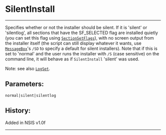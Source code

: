 # SilentInstall

---

Specifies whether or not the installer should be silent. If it is 'silent' or 'silentlog', all sections that have the SF_SELECTED flag are installed quietly (you can set this flag using [`SectionSetFlags`][1]), with no screen output from the installer itself (the script can still display whatever it wants, use [`MessageBox`][2]'s `/SD` to specify a default for silent installers). Note that if this is set to 'normal' and the user runs the installer with `/S` (case sensitive) on the command line, it will behave as if `SilentInstall` 'silent' was used.

Note: see also [`LogSet`][3].

## Parameters:

    normal|silent|silentlog

## History:

Added in NSIS v1.0f

---

[1]: SectionSetFlags.markdown
[2]: MessageBox.markdown
[3]: LogSet.markdown